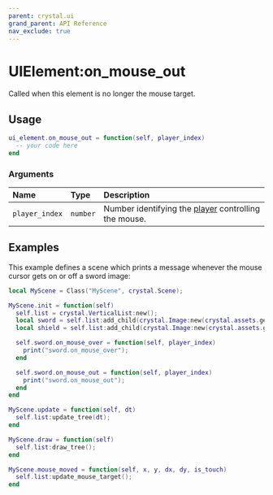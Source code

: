 ```yaml
---
parent: crystal.ui
grand_parent: API Reference
nav_exclude: true
---
```


# UIElement:on_mouse_out

Called when this element is no longer the mouse target.

## Usage

```lua
ui_element.on_mouse_out = function(self, player_index)
  -- your code here
end
```

### Arguments

| Name           | Type     | Description                                                                             |
| :------------- | :------- | :-------------------------------------------------------------------------------------- |
| `player_index` | `number` | Number identifying the [player](/crystal/api/input/input_player) controlling the mouse. |

## Examples

This example defines a scene which prints a message whenever the mouse cursor gets on or off a sword image:

```lua
local MyScene = Class("MyScene", crystal.Scene);

MyScene.init = function(self)
  self.list = crystal.VerticalList:new();
  local sword = self.list:add_child(crystal.Image:new(crystal.assets.get("assets/sword.png")));
  local shield = self.list:add_child(crystal.Image:new(crystal.assets.get("assets/shield.png")));

  self.sword.on_mouse_over = function(self, player_index)
    print("sword.on_mouse_over");
  end

  self.sword.on_mouse_out = function(self, player_index)
    print("sword.on_mouse_out");
  end
end

MyScene.update = function(self, dt)
  self.list:update_tree(dt);
end

MyScene.draw = function(self)
  self.list:draw_tree();
end

MyScene.mouse_moved = function(self, x, y, dx, dy, is_touch)
  self.list:update_mouse_target();
end
```
